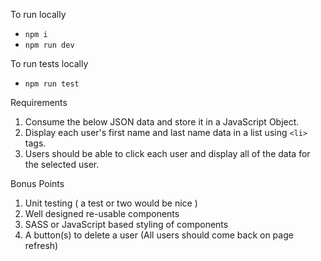 To run locally
- `npm i`
- `npm run dev`

To run tests locally
- `npm run test`

Requirements
1. Consume the below JSON data and store it in a JavaScript Object.
2. Display each user's first name and last name data in a list using `<li>` tags.
3. Users should be able to click each user and display all of the data for the selected user.

Bonus Points
1. Unit testing ( a test or two would be nice )
2. Well designed re-usable components
3. SASS or JavaScript based styling of components
4. A button(s) to delete a user (All users should come back on page refresh)
